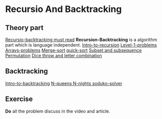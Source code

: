 # Recursio And Backtracking

## Theory part
[Recursio-backtracking must read](https://www.geeksforgeeks.org/complete-guide-to-recursion-and-backtracking/)
**Recursion-Backtracking** is a algorithm part which is language independent.
[Intro-to-recursion](https://youtu.be/M2uO2nMT0Bk?si=iL0qyXxDEf2RpUBV)
[Level-1-problems](https://youtu.be/JxILxTwHukM?si=T4lBzKg2pwCNFNSM)
[Arrays-problems](https://youtu.be/sTdiMLom00U?si=3unPpgJNKqCtqJko)
[Merge-sort](https://youtu.be/iKGAgWdgoRk?si=io-zHbH6b7CPrwX1)
[quick-sort](https://youtu.be/Z8svOqamag8?si=W8a7Pvo44JO8Zp8e)
[Subset and subsequence](https://youtu.be/gdifkIwCJyg?si=br8DW1KGFC24a79l)
[Permutation](https://youtu.be/gDGw0cvFXPQ?si=JNpe9nzvAtV3SFLa)
[Dice throw and letter combination](https://youtu.be/9ByWqPzfXDU?si=8hNpuiQ7qPsSywrZ)

## Backtracking
[Intro-to-backtracking](https://youtu.be/zg5v2rlV1tM?si=T46nyPy2JzFYD9GD)
[N-queens N-nights soduko-solver](https://youtu.be/nC1rbW2YSz0?si=TIcmxLM3-B-dd5Kx)


## Exercise 
**Do** all the problem discuss in the video and article.
